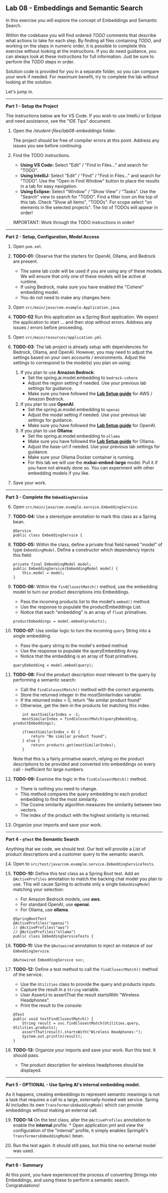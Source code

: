 ## Lab 08 - Embeddings and Semantic Search

In this exercise you will explore the concept of Embeddings and Semantic Search.

Within the codebase you will find ordered *TODO* comments that describe what actions to take for each step.  By finding all files containing *TODO*, and working on the steps in numeric order, it is possible to complete this exercise without looking at the instructions.  If you do need guidance, you can always look at these instructions for full information.  Just be sure to perform the *TODO* steps in order.

Solution code is provided for you in a separate folder, so you can compare your work if needed.  For maximum benefit, try to complete the lab without looking at the solution.

Let's jump in.

---
**Part 1 - Setup the Project**

The instructions below are for VS Code. If you wish to use IntelliJ or Eclipse and need assistance, see the "IDE Tips" document.

1. Open the _/student-files/lab08-embeddings_ folder.  

    The project should be free of compiler errors at this point.  Address any issues you see before continuing.

1. Find the TODO instructions.

    * **Using VS Code:** Select "Edit" / "Find in Files..." and search for "TODO".
    * **Using IntelliJ:**  Select "Edit" / "Find" / "Find in Files..." and search for "TODO".  Use the "Open in Find Window" button to place the results in a tab for easy navigation.
    * **Using Eclipse:** Select "Window" / "Show View" / "Tasks".  Use the "Search" view to search for "TODO".  Find a filter icon on the top of this tab.  Check "Show all items", "TODOs".  For scope select "on elements in the selected projects".  The list of TODOs will appear in order!

    IMPORTANT: Work through the TODO instructions in order!   


---
**Part 2 - Setup, Configuration, Model Access**

1. Open `pom.xml`.

1. **TODO-01:** Observe that the starters for OpenAI, Ollama, and Bedrock are present.	
    * The same lab code will be used if you are using any of these models.  We will ensure that only one of these models will be active at runtime.
    * If using Bedrock, make sure you have enabled the "Cohere" embedding model.
    * You do not need to make any changes here.

1. Open `src/main/java/com.example.Application.java`.

1. **TODO-02**  Run this application as a Spring Boot application.  We expect the application to start ... and then stop without errors.  Address any issues / errors before proceeding.

1. Open `src/main/resources/application.yml`.

1. **TODO-03**: The lab project is already setup with dependencies for Bedrock, Ollama, and OpenAI.  However, you may need to adjust the settings based on your own accounts / environments.  Adjust the settings to correspond to the model(s) you plan on using:

    1. If you plan to use **Amazon Bedrock**:
        * Set the spring.ai.model.embedding to `bedrock-cohere`
        * Adjust the region setting if needed.  Use your previous lab settings for guidance.
        * Make sure you have followed the **[Lab Setup guide](https://github.com/kennyk65/AI-With-Spring-Student-Files/blob/main/LabInstructions/Lab%20Setup.md)** for AWS / Amazon Bedrock.
    1. If you plan to use **OpenAI**:
        * Set the spring.ai.model.embedding to `openai`
        * Adjust the model setting if needed.  Use your previous lab settings for guidance.
        * Make sure you have followed the **[Lab Setup guide](https://github.com/kennyk65/AI-With-Spring-Student-Files/blob/main/LabInstructions/Lab%20Setup.md)** for OpenAI.
    1. If you plan to use **Ollama**:
        * Set the spring.ai.model.embedding to `ollama`
        * Make sure you have followed the **[Lab Setup guide](https://github.com/kennyk65/AI-With-Spring-Student-Files/blob/main/LabInstructions/Lab%20Setup.md)** for Ollama.
        * Adjust the base-url if needed.  Use your previous lab settings for guidance.
        * Make sure your Ollama Docker container is running.
        * For this lab we will use the **mxbai-embed-large** model.  Pull it if you have not already done so.  You can experiment with other embedding models if you like.



1. Save your work.

---
**Part 3 - Complete the `EmbeddingService`**

6. Open `src/main/java/com.example.service.EmbeddingService`.

1. **TODO-04:** Use a stereotype annotation to mark this class as a Spring bean.

    ```
    @Service
    public class EmbeddingService {
    ```

1. **TODO-05:**  Within the class, define a private final field named "model" of type `EmbeddingModel`.  Define a constructor which dependency injects this field:

    ```
    private final EmbeddingModel model;
    public EmbeddingService(EmbeddingModel model) {
        this.model = model;
    }
    ```
1.  **TODO-06:** Within the `findClosestMatch()` method, use the embedding model to turn our product descriptions into Embeddings.
    * Pass the incoming products list to the model's `embed()` method.
    * Use the response to populate the productEmbeddings List.
    * Notice that each "embedding" is an array of `float` primatives.

    ```
    productEmbeddings = model.embed(products);
    ```

1. **TODO-07:** Use similar logic to turn the incoming `query` String into a single embedding.
    * Pass the query string to the model's embed method.
    * Use the response to populate the queryEmbedding Array.
    * Notice that the embedding is an array of float primatives.

    ```
    queryEmbedding = model.embed(query);
    ```

1.  **TODO-08:** Find the product description most relevant to the query by performing a semantic search:
    * Call the `findColosestMatch()` method with the correct arguments.
    * Store the returned integer in the mostSimilarIndex variable.
    * If the returned index < 0, return "No similar product found"
    * Otherwise, get the item in the products list matching this index.

    ```
        int mostSimilarIndex = -1;
        mostSimilarIndex = findColosestMatch(queryEmbedding, productEmbeddings);
        
        if(mostSimilarIndex < 0) {
            return "No similar product found";
        } else {
            return products.get(mostSimilarIndex);
        }
    ```

    Note that this is a fairly primative search, relying on the product descriptions to be provided and converted into embeddings on every call - inefficient for large numbers.
    
1. **TODO-09:** Examine the logic in the `findColosestMatch()` method.  
    * There is nothing you need to change.
    * This method compares the query embedding to each product embedding to find the most similarity.
    * The Cosine similarity algorithm measures the similarity between two vectors.
    * The index of the product with the highest similarity is returned.

1.  Organize your imports and save your work.

---
**Part 4 - `@Test` the Semantic Search**

Anything that we code, we should test.  Our test will provide a List of product descriptions and a customer query to the semantic search.

14. Open to `src/test/java/com.example.service.EmbeddingServiceTests`.

1. **TODO-10:**  Define this test class as a Spring Boot test.  Add an `@ActiveProfiles` annotation to match the backing chat model you plan to use.  This will cause Spring to activate only a single `EmbeddingModel` matching your selection:
    * For Amazon Bedrock models,  use **aws**.
    * For standard OpenAI,        use **openai**.
    * For Ollama,                 use **ollama**.
    
    ```
    @SpringBootTest
    @ActiveProfiles("openai")
    // @ActiveProfiles("aws")
    // @ActiveProfiles("ollama")
    public class EmbeddingServiceTests {
    ```

1. **TODO-11:** Use the `@Autowired` annotation to inject an instance of our `EmbeddingService`.
    ```
    @Autowired EmbeddingService svc;
    ```

1. **TODO-12:** Define a test method to call the `findClosestMatch()` method of the service.
    * Use the `Utilities` class to provide the query and products inputs.
    * Capture the result in a `String` variable.
    * User AssertJ to assertThat the result startsWith "Wireless Headphones".
    * Print the result to the console:
    
    ```
    @Test
    public void testFindClosestMatch() {
        String result = svc.findClosestMatch(Utilities.query, Utilities.products);
        assertThat(result).startsWith("Wireless Headphones:");
        System.out.println(result);
    }
    ```

1. **TODO-13:** Organize your imports and save your work.  Run this test.  It should pass.
    * The product description for wireless headphones should be displayed.


---
**Part 5 - OPTIONAL - Use Spring AI's internal embedding model.**

As it happens, creating embeddings to represent semantic meanings is not a task that requires a call to a large, externally-hosted web service.  Spring AI includes its own `TransformersEmbeddingModel` which can provide embeddings without making an external call.

19.  **TODO-14**  On the test class, alter the `@ActiveProfiles` annotation to enable the **internal** profile.
    * Open application.yml and view the configuration of the "internal" profile, it simply enables SpringAI's `TransformersEmbeddingModel` bean.

1. Run the test again.  It should still pass, but this time no external model was used.

---
**Part 6 - Summary**

At this point, you have experienced the process of converting Strings into Embeddings, and using these to perform a semantic search.  Congratulations! 

